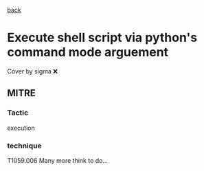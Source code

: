 [back](../index.md)
# Execute shell script via python's command mode arguement
Cover by sigma :x: 
## MITRE
### Tactic
execution
### technique
T1059.006
Many more think to do...